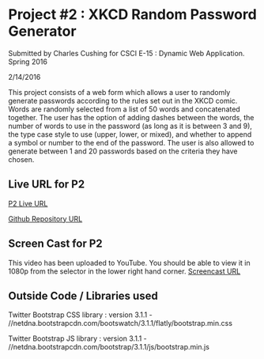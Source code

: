# Project #2 : XKCD Random Password Generator

Submitted by Charles Cushing for CSCI E-15 : Dynamic Web Application. Spring 2016

2/14/2016

This project consists of a web form which allows a user to randomly generate passwords according to the rules set out in the XKCD comic. Words are randomly selected from a list of 50 words and concatenated together. The user has the option of adding dashes between the words, the number of words to use in the password (as long as it is between 3 and 9), the type case style to use (upper, lower, or mixed), and whether to append a symbol or number to the end of the password. The user is also allowed to generate between 1 and 20 passwords based on the criteria they have chosen.


## Live URL for P2

[P2 Live URL](http://p2.cscie15-ccushing.com/)

[Github Repository URL](https://github.com/ccushing/p2)


## Screen Cast for P2
This video has been uploaded to YouTube. You should be able to view it in 1080p from the selector in the lower right hand corner.
[Screencast URL](https://youtu.be/VIvLQtbf5lM)


## Outside Code / Libraries used

Twitter Bootstrap CSS library : version 3.1.1 - //netdna.bootstrapcdn.com/bootswatch/3.1.1/flatly/bootstrap.min.css

Twitter Bootstrap JS library  : version 3.1.1 - //netdna.bootstrapcdn.com/bootstrap/3.1.1/js/bootstrap.min.js